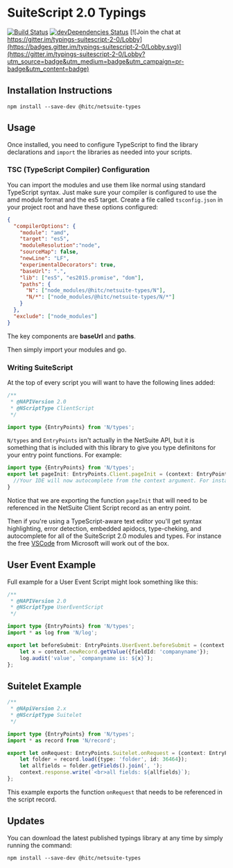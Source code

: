 # SuiteScript 2.0 Typings

[![Build Status](https://travis-ci.org/headintheclouddev/typings-suitescript-2.0.png?branch=master)](https://travis-ci.org/headintheclouddev/typings-suitescript-2.0)
[![devDependencies Status](https://david-dm.org/headintheclouddev/typings-suitescript-2.0/dev-status.svg)](https://david-dm.org/headintheclouddev/typings-suitescript-2.0?type=dev)
[![Join the chat at https://gitter.im/typings-suitescript-2-0/Lobby](https://badges.gitter.im/typings-suitescript-2-0/Lobby.svg)](https://gitter.im/typings-suitescript-2-0/Lobby?utm_source=badge&utm_medium=badge&utm_campaign=pr-badge&utm_content=badge)

## Installation Instructions

`npm install --save-dev @hitc/netsuite-types`

## Usage

Once installed, you need to configure TypeScript to find the library declarations and `import` the libraries as needed
into your scripts.

### TSC (TypeScript Compiler) Configuration

You can import the modules and use them like normal using standard TypeScript syntax. Just make sure your compiler is configured to use the amd module format and the es5 target. Create a file called `tsconfig.json` in your project root and have these options configured:

```json
{
  "compilerOptions": {
    "module": "amd",
    "target": "es5",
    "moduleResolution":"node",
    "sourceMap": false,
    "newLine": "LF",
    "experimentalDecorators": true,
    "baseUrl": ".",
    "lib": ["es5", "es2015.promise", "dom"],
    "paths": {
      "N": ["node_modules/@hitc/netsuite-types/N"],
      "N/*": ["node_modules/@hitc/netsuite-types/N/*"]
    }
  },
  "exclude": ["node_modules"]
}
```

The key components are __baseUrl__ and __paths__.

Then simply import your modules and go.

### Writing SuiteScript


At the top of every script you will want to have the following lines added:

```typescript
/**
 * @NAPIVersion 2.0
 * @NScriptType ClientScript
 */

import type {EntryPoints} from 'N/types';
```

`N/types` and `EntryPoints` isn't actually in the NetSuite API, but it is something that is included with this library to give you type definitons for your entry point functions. For example:

```typescript
import type {EntryPoints} from 'N/types';
export let pageInit: EntryPoints.Client.pageInit = (context: EntryPoints.Client.pageInitContext) => {
  //Your IDE will now autocomplete from the context argument. For instance use this to access context.mode and context.currentRecord in this pageInit example
}
```

Notice that we are exporting the function `pageInit` that will need to be referenced in the NetSuite Client Script record as an entry point. 

Then if you're using a TypeScript-aware text editor you'll get syntax highlighting, error detection, embedded apidocs, type-cheking, and autocomplete for all of the SuiteScript 2.0 modules and types. For instance the free [VSCode](https://code.visualstudio.com/) from Microsoft will work out of the box. 

## User Event Example

Full example for a User Event Script might look something like this:

```typescript
/**
 * @NAPIVersion 2.0
 * @NScriptType UserEventScript
 */

import type {EntryPoints} from 'N/types';
import * as log from 'N/log';

export let beforeSubmit: EntryPoints.UserEvent.beforeSubmit = (context: EntryPoints.UserEvent.beforeSubmitContext) => {
    let x = context.newRecord.getValue({fieldId: 'companyname'});
    log.audit('value', `companyname is: ${x}`);
};
```

## Suitelet Example

```typescript
/**
 * @NApiVersion 2.x
 * @NScriptType Suitelet
 */

import type {EntryPoints} from 'N/types';
import * as record from 'N/record';

export let onRequest: EntryPoints.Suitelet.onRequest = (context: EntryPoints.Suitelet.onRequestContext) => {
    let folder = record.load({type: 'folder', id: 36464});
    let allfields = folder.getFields().join(', ');
    context.response.write(`<br>all fields: ${allfields}`);
};
```

This example exports the function `onRequest` that needs to be referenced in the script record.

## Updates

You can download the latest published typings library at any time by simply running the command:

`npm install --save-dev @hitc/netsuite-types`


<!-- Auto-update: 2025-10-17T09:45:03.666612 -->
